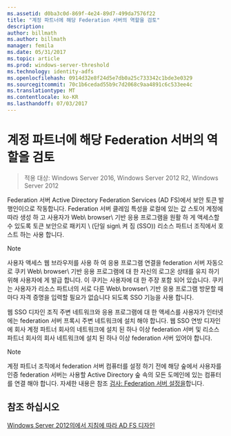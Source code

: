 ```yaml
---
ms.assetid: d0ba3c0d-869f-4e24-89d7-499da7576f22
title: "계정 파트너에 해당 Federation 서버의 역할을 검토"
description: 
author: billmath
ms.author: billmath
manager: femila
ms.date: 05/31/2017
ms.topic: article
ms.prod: windows-server-threshold
ms.technology: identity-adfs
ms.openlocfilehash: 0914d32e8f24d5e7db0a25c733342c1bde3e0329
ms.sourcegitcommit: 70c1b6cedad55b9c7d2068c9aa4891c6c533ee4c
ms.translationtype: MT
ms.contentlocale: ko-KR
ms.lasthandoff: 07/03/2017
---
```

# <a name="review-the-role-of-the-federation-server-in-the-account-partner"></a>계정 파트너에 해당 Federation 서버의 역할을 검토

>적용 대상: Windows Server 2016, Windows Server 2012 R2, Windows Server 2012

Federation 서버 Active Directory Federation Services \(AD FS\)에서 보안 토큰 발행인이으로 작동합니다. Federation 서버 클레임 특성을 로컬에 있는 값 스토어 계정에 따라 생성 하 고 사용자가 Web\ browser\ 기반 응용 프로그램을 원활 하 게 액세스할 수 있도록 토큰 보안으로 패키지 \ (단일 sign\ 켜 짐 \(SSO\)\) 리소스 파트너 조직에서 호스트 하는 사용 합니다.  
  
> [!NOTE]  
> 사용자 액세스 웹 브라우저를 사용 하 여 응용 프로그램 연결을 federation 서버 자동으로 쿠키 Web\ browser\ 기반 응용 프로그램에 대 한 자신의 로그온 상태를 유지 하기 위해 사용자에 게 발급 합니다. 이 쿠키는 사용자에 대 한 주장 포함 되어 있습니다. 쿠키는 사용자가 리소스 파트너의 서로 다른 Web\ browser\ 기반 응용 프로그램 방문할 때마다 자격 증명을 입력할 필요가 없습니다 되도록 SSO 기능을 사용 합니다.  
  
웹 SSO 디자인 조직 주변 네트워크와 응용 프로그램에 대 한 액세스를 사용자가 인터넷에는 federation 서버 프록시 주변 네트워크에 설치 해야 합니다. 웹 SSO 연방 디자인에 회사 계정 파트너 회사의 네트워크에 설치 된 하나 이상 federation 서버 및 리소스 파트너 회사의 회사 네트워크에 설치 된 하나 이상 federation 서버 있어야 합니다.  
  
> [!NOTE]  
> 계정 파트너 조직에서 federation 서버 컴퓨터를 설정 하기 전에 해당 숲에서 사용자를 인증 federation 서버는 사용할 Active Directory 숲 속의 모든 도메인에 있는 컴퓨터를 연결 해야 합니다. 자세한 내용은 참조 [검사: Federation 서버 설정을](../../ad-fs/deployment/Checklist--Setting-Up-a-Federation-Server.md)합니다.  
  
## <a name="see-also"></a>참조 하십시오
[Windows Server 2012의에서 지침에 따라 AD FS 디자인](AD-FS-Design-Guide-in-Windows-Server-2012.md)
